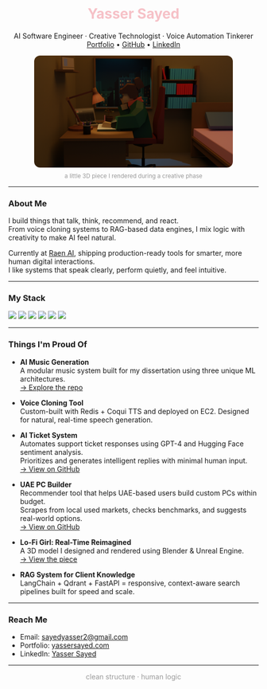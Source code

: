 <h1 align="center" style="color:#f6c1c7;">Yasser Sayed</h1>

<p align="center">
  AI Software Engineer · Creative Technologist · Voice Automation Tinkerer  
  <br>
  <a href="https://yassersayed.com" target="_blank">Portfolio</a> • 
  <a href="https://github.com/yssxr" target="_blank">GitHub</a> • 
  <a href="https://www.linkedin.com/in/yasser-sayed-0a684274/" target="_blank">LinkedIn</a>
</p>

<p align="center">
  <img src="https://github.com/yssxr/F20GA/blob/main/Render/Final%20Render.png?raw=true" alt="Lo-Fi Girl Render by Yasser" width="400" style="border-radius:12px;" />
  <br>
  <sub style="color:#999">a little 3D piece I rendered during a creative phase</sub>
</p>

---

### About Me

I build things that talk, think, recommend, and react.  
From voice cloning systems to RAG-based data engines, I mix logic with creativity to make AI feel natural.

Currently at [Raen AI](https://github.com/raen-ai), shipping production-ready tools for smarter, more human digital interactions.  
I like systems that speak clearly, perform quietly, and feel intuitive.

---

### My Stack

<p>
  <img src="https://img.shields.io/badge/Python-FADADD?style=for-the-badge&logo=python&logoColor=white" />
  <img src="https://img.shields.io/badge/FastAPI-F9D5E5?style=for-the-badge&logo=fastapi&logoColor=white" />
  <img src="https://img.shields.io/badge/TensorFlow-F6C1C7?style=for-the-badge&logo=tensorflow&logoColor=white" />
  <img src="https://img.shields.io/badge/Docker-F9D5E5?style=for-the-badge&logo=docker&logoColor=white" />
  <img src="https://img.shields.io/badge/LangChain-F6C1C7?style=for-the-badge" />
  <img src="https://img.shields.io/badge/AWS-FADADD?style=for-the-badge" />
</p>



---

### Things I'm Proud Of

- **AI Music Generation**  
  A modular music system built for my dissertation using three unique ML architectures.  
  [→ Explore the repo](https://github.com/yssxr/AI_Music_generation)

- **Voice Cloning Tool**  
  Custom-built with Redis + Coqui TTS and deployed on EC2. Designed for natural, real-time speech generation.

- **AI Ticket System**  
  Automates support ticket responses using GPT-4 and Hugging Face sentiment analysis.  
  Prioritizes and generates intelligent replies with minimal human input.  
  [→ View on GitHub](https://github.com/yssxr/AI-Ticket-System)

- **UAE PC Builder**  
  Recommender tool that helps UAE-based users build custom PCs within budget.  
  Scrapes from local used markets, checks benchmarks, and suggests real-world options.  
  [→ View on GitHub](https://github.com/yssxr/pcbuilder)

- **Lo-Fi Girl: Real-Time Reimagined**  
  A 3D model I designed and rendered using Blender & Unreal Engine.  
  [→ View the piece](https://github.com/yssxr/F20GA/blob/main/Render/Final%20Render.png)

- **RAG System for Client Knowledge**  
  LangChain + Qdrant + FastAPI = responsive, context-aware search pipelines built for speed and scale.


---

### Reach Me

- Email: sayedyasser2@gmail.com  
- Portfolio: [yassersayed.com](https://yassersayed.com)  
- LinkedIn: [Yasser Sayed](https://www.linkedin.com/in/yasser-sayed-0a684274/)

---

<p align="center" style="color:#999">
  clean structure · human logic 
</p>
